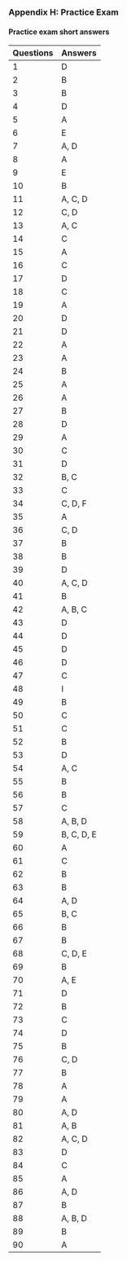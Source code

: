 ### Appendix H: Practice Exam

#### Practice exam short answers

Questions | Answers
----------|--------
1         | D
2         | B
3         | B
4         | D
5         | A
6         | E
7         | A, D
8         | A
9         | E
10        | B
11        | A, C, D
12        | C, D
13        | A, C
14        | C
15        | A
16        | C
17        | D
18        | C
19        | A
20        | D
21        | D
22        | A
23        | A
24        | B
25        | A
26        | A
27        | B
28        | D
29        | A
30        | C
31        | D
32        | B, C
33        | C
34        | C, D, F
35        | A
36        | C, D
37        | B
38        | B
39        | D
40        | A, C, D
41        | B
42        | A, B, C
43        | D
44        | D
45        | D
46        | D
47        | C
48        | I
49        | B
50        | C
51        | C
52        | B
53        | D
54        | A, C
55        | B
56        | B
57        | C
58        | A, B, D
59        | B, C, D, E
60        | A
61        | C
62        | B
63        | B
64        | A, D
65        | B, C
66        | B
67        | B
68        | C, D, E
69        | B
70        | A, E
71        | D
72        | B
73        | C
74        | D
75        | B
76        | C, D
77        | B
78        | A
79        | A
80        | A, D
81        | A, B
82        | A, C, D
83        | D
84        | C
85        | A
86        | A, D
87        | B
88        | A, B, D
89        | B
90        | A
